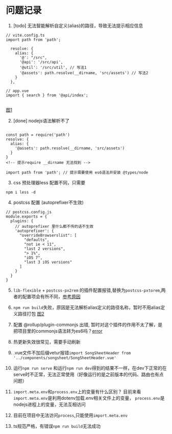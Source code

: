# 问题记录

1. [todo] 无法智能解析自定义(alias)的路径，导致无法提示相应信息
```
// vite.config.ts
import path from 'path';

  resolve: {
    alias: {
      '@': "/src",
      '@api': '/src/api',
      '@util': '/src/util', // 写法1
      '@assets': path.resolve(__dirname, 'src/assets') // 写法2
    }
  },

// app.vue
import { search } from '@api/index';


```
[图1](img/1.png)

2. [done] nodejs语法解析不了
```

const path = require('path') 
resolve: {
  alias: {
    '@assets': path.resolve(__dirname, 'src/assets')
  }
}
<!-- 提示require __dirname 无法找到 -->

import path from 'path'; // 提示需要使用 es6语法并安装 @types/node

```

3. css 预处理器less 配置不同，只需要
```
npm i less -d
```

4. postcss 配置 (autoprefixer不生效)
```
// postcss.config.js
module.exports = {
  plugins: {
    // autoprefixer 里什么都不传的话不生效
    'autoprefixer': {
      "overrideBrowserslist": [
        "defaults",
        "not ie < 11",
        "last 2 versions",
        "> 1%",
        "iOS 7",
        "last 3 iOS versions"
      ]
    }
  }
}
```
5. `lib-flexible` + `postcss-px2rem` 的插件配置报错,替换为`postcss-pxtorem`,两者的配置项会有所不同，[参考原因](https://github.com/vitejs/vite/issues/3046)

6. `npm run build`失败，原因是无法解析alias定义的路径名称，暂时不用alias定义路径打包
[图2](img/2.png)


7. 配置 @rollup/plugin-commonjs 出错, 暂时对这个插件的作用不太了解，是把项目里的commonjs语法转为es6吗？[error](https://github.com/vitejs/vite/issues/3394)

8. 热更新失效很常见，需要手动刷新

9. .vue文件不加后缀vetur报错`import SongSheetHeader from '../components/songsheet/SongSheetHeader.vue'`
10. 运行`npm run serve` 和运行`npm run dev`得到的结果不一样，在dev下正常的在serve时不正常，无法正常使用（好像运行的是之前版本的代码、路由也有点问题）


11. `import.meta.env`和`process.env`上的变量有什么区别？
目前来看 `import.meta.env`是利用dotenv加载.env相关文件上的变量，  `process.env`是nodejs进程上的变量，无法互相访问

12. 目前在项目中无法访问`process`,只能使用`import.meta.env`
13. ts规范严格，有错误`npm run build`无法成功